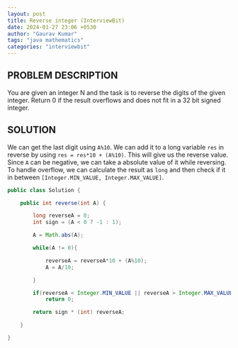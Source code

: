 ```yaml
---
layout: post
title: Reverse integer (InterviewBit)
date: 2024-01-27 23:06 +0530
author: "Gaurav Kumar"
tags: "java mathematics"
categories: "interviewbit"
---
```


## PROBLEM DESCRIPTION

You are given an integer N and the task is to reverse the digits of the given integer. Return 0 if the result overflows and does not fit in a 32 bit signed integer.

## SOLUTION

We can get the last digit using `A%10`. We can add it to a long variable `res` in reverse by using `res = res*10 + (A%10)`. This will give us the reverse value. Since `A` can be negative, we can take a absolute value of it while reversing. To handle overflow, we can calculate the result as `long` and then check if it in between `[Integer.MIN_VALUE, Integer.MAX_VALUE]`.

```java
public class Solution {

    public int reverse(int A) {

        long reverseA = 0;
        int sign = (A < 0 ? -1 : 1);

        A = Math.abs(A);

        while(A != 0){

            reverseA = reverseA*10 + (A%10);
            A = A/10;

        }

        if(reverseA < Integer.MIN_VALUE || reverseA > Integer.MAX_VALUE)
            return 0;

        return sign * (int) reverseA;

    }

}
```
